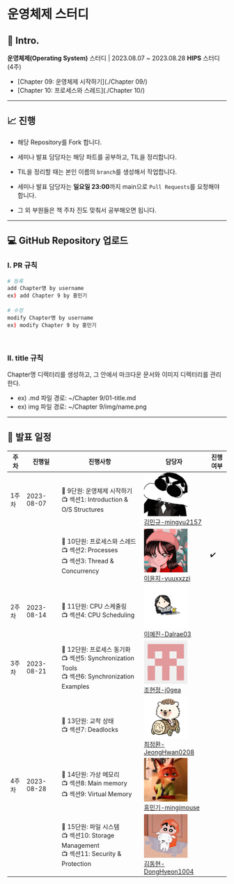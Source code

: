 # 운영체제 스터디

## :memo: Intro.

**운영체제(Operating System)** 스터디 | 2023.08.07 ~ 2023.08.28 **HIPS** 스터디 (4주)<br>

- [Chapter 09: 운영체제 시작하기](./Chapter 09/)<br>
- [Chapter 10: 프로세스와 스레드](./Chapter 10/)<br>

---

## :chart_with_upwards_trend: 진행

- 해당 Repository를 Fork 합니다.<br>

- 세미나 발표 담당자는 해당 파트를 공부하고, TIL을 정리합니다.<br>

- TIL을 정리할 때는 본인 이름의 `branch`를 생성해서 작업합니다.<br>

- 세미나 발표 담당자는 **일요일 23:00**까지 main으로 `Pull Requests`를 요청해야 합니다.<br>

- 그 외 부원들은 책 주차 진도 맞춰서 공부해오면 됩니다.<br>

---

## :computer: GitHub Repository 업로드

### I. PR 규칙

```bash
# 등록
add Chapter명 by username
ex) add Chapter 9 by 홍민기

# 수정
modify Chapter명 by username
ex) modify Chapter 9 by 홍민기
```

<br>

### II. title 규칙

Chapter명 디렉터리를 생성하고, 그 안에서 마크다운 문서와 이미지 디렉터리를 관리한다.<br>

- ex) .md 파일 경로: ~/Chapter 9/01-title.md<br>
- ex) img 파일 경로: ~/Chapter 9/img/name.png<br>

---

## :calendar: 발표 일정

| **주차** | **진행일** | **진행사항**                                                 | **담당자**                                                   | **진행여부**       |
| -------- | ---------- | ------------------------------------------------------------ | ------------------------------------------------------------ | ------------------ |
| 1주차    | 2023-08-07 | :book: 9단원: 운영체제 시작하기 <br>:tv: 섹션1: Introduction & O/S Structures | <img src="./icon/mingyu.jfif" width="100px"><br>[김민규-mingyu2157](https://github.com/mingyu2157) |                    |
|          |            | :book: 10단원: 프로세스와 스레드<br>:tv: 섹션2: Processes<br>:tv: 섹션3: Thread & Concurrency | <img src="./icon/yunji.png" width="100px"><br>[이윤지-yuuxxzzi](https://github.com/yuuxxzzi) | :heavy_check_mark: |
| 2주차    | 2023-08-14 | :book: 11단원: CPU 스케줄링<br>:tv: 섹션4: CPU Scheduling    | <img src="./icon/yejin.png" width="100px"><br>[이예진-Dalrae03](https://github.com/Dalrae03) |                    |
| 3주차    | 2023-08-21 | :book: 12단원: 프로세스 동기화<br>:tv: 섹션5: Synchronization Tools<br>:tv: 섹션6: Synchronization Examples | <img src="./icon/hyeonjung.png" width="100px"><br>[조현정-j0gea](https://github.com/j0gea) |                    |
|          |            | :book: 13단원: 교착 상태<br>:tv: 섹션7: Deadlocks            | <img src="./icon/jeonghwan.png" width="100px"><br>[최정환-JeongHwan0208](https://github.com/JeongHwan0208) |                    |
| 4주차    | 2023-08-28 | :book: 14단원: 가상 메모리<br>:tv: 섹션8: Main memory<br>:tv: 섹션9: Virtual Memory | <img src="./icon/mingi.jfif" width="100px"><br>[홍민기-mingimouse](https://github.com/mingimouse) |                    |
|          |            | :book: 15단원: 파일 시스템<br>:tv: 섹션10: Storage Management<br>:tv: 섹션11: Security & Protection | <img src="./icon/donghyeon.jfif" width="100px"><br>[김동현-DongHyeon1004](https://github.com/DongHyeon1004) |                    |
